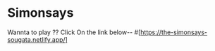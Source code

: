 # Simonsays 
Wannta to play ?? Click On the link below--
#[https://the-simonsays-sougata.netlify.app/]
